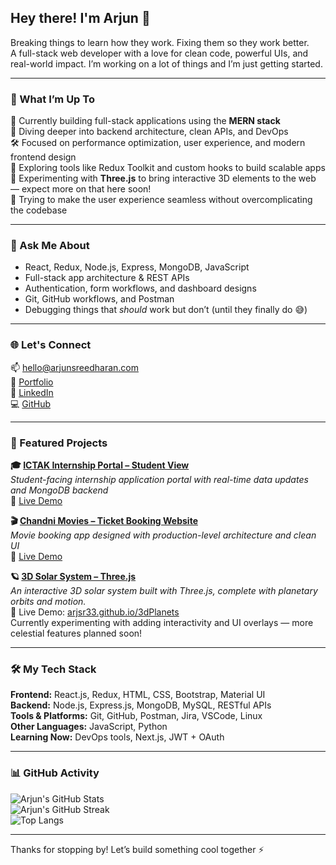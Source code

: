 ## Hey there! I'm Arjun 👋  
Breaking things to learn how they work. Fixing them so they work better.  
A full-stack web developer with a love for clean code, powerful UIs, and real-world impact. I’m working on a lot of things and I’m just getting started.

---

### 🚀 What I’m Up To

🔭 Currently building full-stack applications using the **MERN stack**  
🌱 Diving deeper into backend architecture, clean APIs, and DevOps  
🛠 Focused on performance optimization, user experience, and modern frontend design  
👀 Exploring tools like Redux Toolkit and custom hooks to build scalable apps  
🌌 Experimenting with **Three.js** to bring interactive 3D elements to the web — expect more on that here soon!  
🧠 Trying to make the user experience seamless without overcomplicating the codebase

---

### 🧩 Ask Me About

- React, Redux, Node.js, Express, MongoDB, JavaScript  
- Full-stack app architecture & REST APIs  
- Authentication, form workflows, and dashboard designs  
- Git, GitHub workflows, and Postman  
- Debugging things that *should* work but don’t (until they finally do 😅)

---

### 🌐 Let's Connect

📫 hello@arjunsreedharan.com  
🔗 [Portfolio](https://arjunsreedharan.com)  
💼 [LinkedIn](https://linkedin.com/in/arjunkolassery)  
💻 [GitHub](https://github.com/arjsr33)

---

### 📂 Featured Projects

**🎓 [ICTAK Internship Portal – Student View](https://github.com/arjsr33/ictak-studentview)**  
_Student-facing internship application portal with real-time data updates and MongoDB backend_  
🔗 [Live Demo](https://ictportal.vercel.app)

**🎬 [Chandni Movies – Ticket Booking Website](https://github.com/arjsr33/ticket-booking)**  
_Movie booking app designed with production-level architecture and clean UI_  
🔗 [Live Demo](https://chandnibookings.vercel.app)

**🪐 [3D Solar System – Three.js](https://github.com/arjsr33/3dPlanets)**  
_An interactive 3D solar system built with Three.js, complete with planetary orbits and motion._  
🔭 Live Demo: [arjsr33.github.io/3dPlanets](https://arjsr33.github.io/3dPlanets)  
Currently experimenting with adding interactivity and UI overlays — more celestial features planned soon!

---

### 🛠️ My Tech Stack

**Frontend:** React.js, Redux, HTML, CSS, Bootstrap, Material UI  
**Backend:** Node.js, Express.js, MongoDB, MySQL, RESTful APIs  
**Tools & Platforms:** Git, GitHub, Postman, Jira, VSCode, Linux  
**Other Languages:** JavaScript, Python  
**Learning Now:** DevOps tools, Next.js, JWT + OAuth

---

### 📊 GitHub Activity

![Arjun's GitHub Stats](https://github-readme-stats.vercel.app/api?username=arjsr33&show_icons=true&theme=tokyonight&hide_title=true)  
![Arjun's GitHub Streak](https://github-readme-streak-stats.herokuapp.com/?user=arjsr33&theme=tokyonight)  
![Top Langs](https://github-readme-stats.vercel.app/api/top-langs/?username=arjsr33&layout=compact&theme=tokyonight)

---

Thanks for stopping by! Let’s build something cool together ⚡
